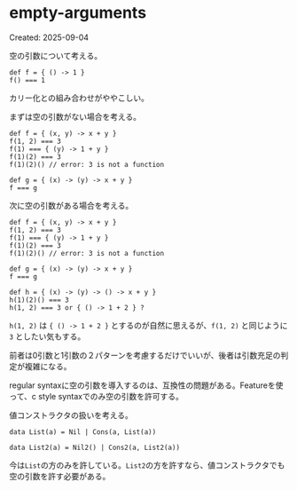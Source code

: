 # empty-arguments

Created: 2025-09-04

空の引数について考える。

```malgo
def f = { () -> 1 }
f() === 1
```

カリー化との組み合わせがややこしい。

まずは空の引数がない場合を考える。

```malgo
def f = { (x, y) -> x + y }
f(1, 2) === 3
f(1) === { (y) -> 1 + y }
f(1)(2) === 3
f(1)(2)() // error: 3 is not a function

def g = { (x) -> (y) -> x + y }
f === g
```

次に空の引数がある場合を考える。

```malgo
def f = { (x, y) -> x + y }
f(1, 2) === 3
f(1) === { (y) -> 1 + y }
f(1)(2) === 3
f(1)(2)() // error: 3 is not a function

def g = { (x) -> (y) -> x + y }
f === g

def h = { (x) -> (y) -> () -> x + y }
h(1)(2)() === 3
h(1, 2) === 3 or { () -> 1 + 2 } ?
```

`h(1, 2)` は `{ () -> 1 + 2 }` とするのが自然に思えるが、`f(1, 2)` と同じように `3` としたい気もする。

前者は0引数と1引数の２パターンを考慮するだけでいいが、後者は引数充足の判定が複雑になる。

regular syntaxに空の引数を導入するのは、互換性の問題がある。Featureを使って、c style syntaxでのみ空の引数を許可する。

値コンストラクタの扱いを考える。

```malgo
data List(a) = Nil | Cons(a, List(a))

data List2(a) = Nil2() | Cons2(a, List2(a))
```

今は`List`の方のみを許している。`List2`の方を許すなら、値コンストラクタでも空の引数を許す必要がある。
